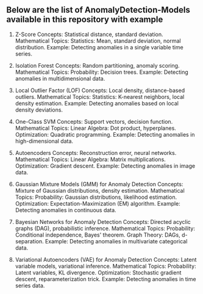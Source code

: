 ## Below are the list of AnomalyDetection-Models available in this repository with example

1. Z-Score
Concepts: Statistical distance, standard deviation.
Mathematical Topics:
Statistics: Mean, standard deviation, normal distribution.
Example: Detecting anomalies in a single variable time series.

2. Isolation Forest
Concepts: Random partitioning, anomaly scoring.
Mathematical Topics:
Probability: Decision trees.
Example: Detecting anomalies in multidimensional data.

3. Local Outlier Factor (LOF)
Concepts: Local density, distance-based outliers.
Mathematical Topics:
Statistics: K-nearest neighbors, local density estimation.
Example: Detecting anomalies based on local density deviations.

4. One-Class SVM
Concepts: Support vectors, decision function.
Mathematical Topics:
Linear Algebra: Dot product, hyperplanes.
Optimization: Quadratic programming.
Example: Detecting anomalies in high-dimensional data.

5. Autoencoders
Concepts: Reconstruction error, neural networks.
Mathematical Topics:
Linear Algebra: Matrix multiplications.
Optimization: Gradient descent.
Example: Detecting anomalies in image data.

6. Gaussian Mixture Models (GMM) for Anomaly Detection
Concepts: Mixture of Gaussian distributions, density estimation.
Mathematical Topics:
Probability: Gaussian distributions, likelihood estimation.
Optimization: Expectation-Maximization (EM) algorithm.
Example: Detecting anomalies in continuous data.

7. Bayesian Networks for Anomaly Detection
Concepts: Directed acyclic graphs (DAG), probabilistic inference.
Mathematical Topics:
Probability: Conditional independence, Bayes' theorem.
Graph Theory: DAGs, d-separation.
Example: Detecting anomalies in multivariate categorical data.

8. Variational Autoencoders (VAE) for Anomaly Detection
Concepts: Latent variable models, variational inference.
Mathematical Topics:
Probability: Latent variables, KL divergence.
Optimization: Stochastic gradient descent, reparameterization trick.
Example: Detecting anomalies in time series data.

